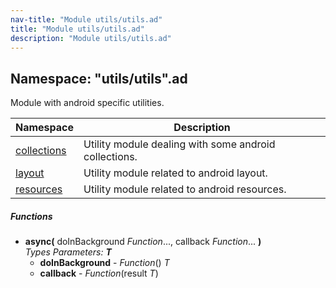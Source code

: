 ```yaml
---
nav-title: "Module utils/utils.ad"
title: "Module utils/utils.ad"
description: "Module utils/utils.ad"
---
```

## Namespace: "utils/utils".ad
Module with android specific utilities.

Namespace | Description
------|------------
[collections](../../../utils/utils/ad/collections/) | Utility module dealing with some android collections.
[layout](../../../utils/utils/ad/layout/) | Utility module related to android layout.
[resources](../../../utils/utils/ad/resources/) | Utility module related to android resources.

##### Functions
 - **async(** doInBackground _Function_..., callback _Function_... **)**    
     _Types Parameters:_ _**T**_
   - **doInBackground** - _Function_() _T_
   - **callback** - _Function_(result _T_)